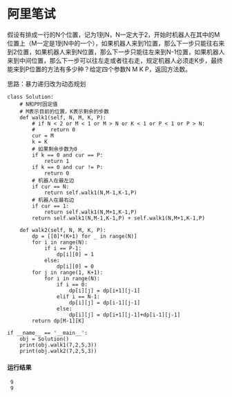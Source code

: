 # 阿里笔试
假设有排成一行的N个位置，记为1到N，N一定大于2，开始时机器人在其中的M位置上（M一定是1到N中的一个），如果机器人来到1位置，那么下一步只能往右来到2位置，如果机器人来到N位置，那么下一步只能往左来到N-1位置，如果机器人来到中间位置，那么下一步可以往左走或者往右走，规定机器人必须走K步，最终能来到P位置的方法有多少种？给定四个参数N M K P，返回方法数。

思路：暴力递归改为动态规划

    class Solution:
        # N和P时固定值
        # M表示目前的位置，K表示剩余的步数
        def walk1(self, N, M, K, P):
            # if N < 2 or M < 1 or M > N or K < 1 or P < 1 or P > N:
            #     return 0
            cur = M
            k = K
            # 如果剩余步数为0
            if k == 0 and cur == P:
                return 1
            if k == 0 and cur != P:
                return 0
            # 机器人在最左边
            if cur == N:
                return self.walk1(N,M-1,K-1,P)
            # 机器人在最右边
            if cur == 1:
                return self.walk1(N,M+1,K-1,P)
            return self.walk1(N,M-1,K-1,P) + self.walk1(N,M+1,K-1,P)

        def walk2(self, N, M, K, P):
            dp = [[0]*(K+1) for _ in range(N)]
            for i in range(N):
                if i == P-1:
                    dp[i][0] = 1
                else:
                    dp[i][0] = 0
            for j in range(1, K+1):
                for i in range(N):
                    if i == 0:
                        dp[i][j] = dp[i+1][j-1]
                    elif i == N-1:
                        dp[i][j] = dp[i-1][j-1]
                    else:
                        dp[i][j] = dp[i+1][j-1]+dp[i-1][j-1]
            return dp[M-1][K]

    if __name__ == '__main__':
        obj = Solution()
        print(obj.walk1(7,2,5,3))
        print(obj.walk2(7,2,5,3))
        
 #### 运行结果
     9
     9
